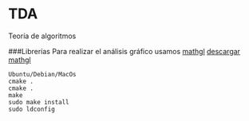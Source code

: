 # TDA
Teoría de algoritmos 

###Librerías
Para realizar el análisis gráfico usamos [mathgl](http://mathgl.sourceforge.net/doc_en/Main.html)
[descargar mathgl](https://sourceforge.net/projects/mathgl/)
```	
Ubuntu/Debian/MacOs
cmake .
cmake .
make
sudo make install
sudo ldconfig
```